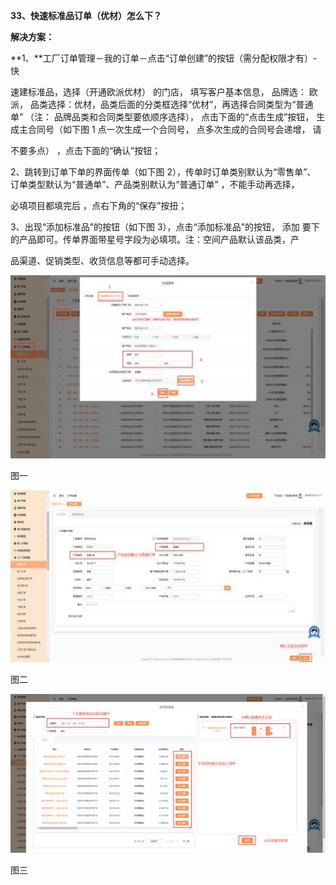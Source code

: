 **33、快速标准品订单（优材）怎么下？**

**解决方案：**

**1、**工厂订单管理－我的订单－点击“订单创建”的按钮（需分配权限才有）- 快


速建标准品，选择（开通欧派优材） 的门店， 填写客户基本信息，  品牌选： 欧派，   品类选择：优材，品类后面的分类框选择“优材”，再选择合同类型为“普通单” （注： 品牌品类和合同类型要依顺序选择）， 点击下面的“点击生成”按钮， 生   成主合同号（如下图 1 点一次生成一个合同号， 点多次生成的合同号会递增， 请

不要多点） ，点击下面的“确认”按钮；

2、跳转到订单下单的界面传单（如下图 2），传单时订单类别默认为“零售单”、  订单类型默认为“普通单”、产品类别默认为“普通订单” ，不能手动再选择，

必填项目都填完后 ，点右下角的“保存”按扭；

3、出现“添加标准品”的按钮（如下图 3），点击“添加标准品”的按钮， 添加 要下的产品即可。传单界面带星号字段为必填项。注：空间产品默认该品类，产

品渠道、促销类型、收货信息等都可手动选择。

![](Aspose.Words.256d586b-3954-46d4-8fd0-a69153486d4c.062.jpeg)

图一


![](Aspose.Words.256d586b-3954-46d4-8fd0-a69153486d4c.063.jpeg)

图二

![](Aspose.Words.256d586b-3954-46d4-8fd0-a69153486d4c.064.jpeg)

图三


